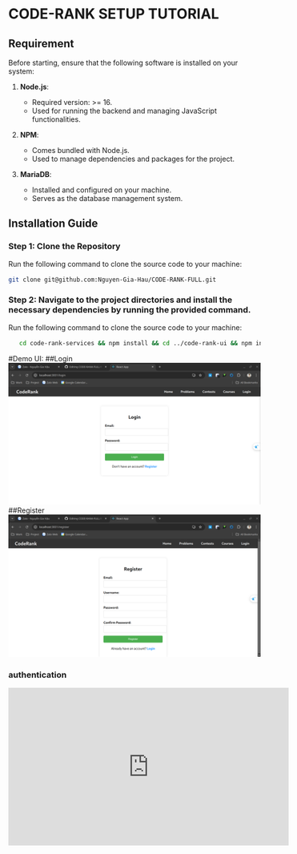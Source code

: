 # CODE-RANK SETUP TUTORIAL

## Requirement

Before starting, ensure that the following software is installed on your system:

1. **Node.js**:  
   - Required version: >= 16.  
   - Used for running the backend and managing JavaScript functionalities.

2. **NPM**:  
   - Comes bundled with Node.js.  
   - Used to manage dependencies and packages for the project.

3. **MariaDB**:  
   - Installed and configured on your machine.  
   - Serves as the database management system.

## Installation Guide

### Step 1: Clone the Repository
Run the following command to clone the source code to your machine:  

```bash
git clone git@github.com:Nguyen-Gia-Hau/CODE-RANK-FULL.git
```

### Step 2: Navigate to the project directories and install the necessary dependencies by running the provided command.
Run the following command to clone the source code to your machine: 
```bash
   cd code-rank-services && npm install && cd ../code-rank-ui && npm install
```
#Demo UI:
##Login
![Login](./screenshot/login.png)
##Register
![Register](./screenshot/register.png)
### authentication
<iframe width="560" height="315" 
    src="https://www.youtube.com/embed/98nxyu6-82U?si=yoZLrqx8BOd_w2nu" 
    title="YouTube video player" 
    frameborder="0" 
    allow="accelerometer; autoplay; clipboard-write; encrypted-media; gyroscope; picture-in-picture; web-share" 
    referrerpolicy="strict-origin-when-cross-origin" 
    allowfullscreen>
</iframe>
